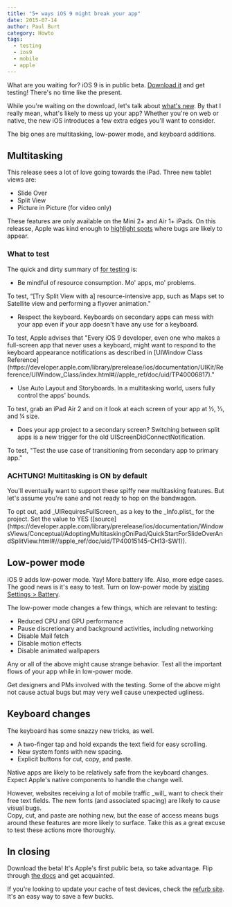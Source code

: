 ```yaml
---
title: "5+ ways iOS 9 might break your app"
date: 2015-07-14
author: Paul Burt
category: Howto
tags:
  - testing
  - ios9
  - mobile
  - apple
---
```

What are you waiting for? iOS 9 is in public beta. [Download it](https://beta.apple.com/sp/betaprogram/) and get testing! There's no time like the present.

While you're waiting on the download, let's talk about [what's new](http://arstechnica.com/apple/2015/07/first-look-ios-9-public-beta-is-the-update-the-ipad-deserves/). By that I really mean, what's likely to mess up your app? Whether you're on web or native, the new iOS introduces a few extra edges you'll want to consider.

The big ones are multitasking, low-power mode, and keyboard additions.

## Multitasking
This release sees a lot of love going towards the iPad. Three new tablet views are:

- Slide Over
- Split View
- Picture in Picture (for video only)

These features are only available on the Mini 2+ and Air 1+ iPads. On this releasse, Apple was kind enough to [highlight spots](https://developer.apple.com/library/prerelease/ios/documentation/WindowsViews/Conceptual/AdoptingMultitaskingOniPad/index.html#//apple_ref/doc/uid/TP40015145-CH3-SW2) where bugs are likely to appear.

### What to test
The quick and dirty summary of [for testing](https://developer.apple.com/library/prerelease/ios/documentation/WindowsViews/Conceptual/AdoptingMultitaskingOniPad/index.html#//apple_ref/doc/uid/TP40015145-CH3-DontLinkElementID_1) is:

- Be mindful of resource consumption. Mo' apps, mo' problems.

<section class="note">To test, “[Try Split View with a] resource-intensive app, such as Maps set to Satellite view and performing a flyover animation."</section>

- Respect the keyboard. Keyboards on secondary apps can mess with your app even if your app doesn't have any use for a keyboard.

<section class="note">To test, Apple advises that "Every iOS 9 developer, even one who makes a full-screen app that never uses a keyboard, might want to respond to the keyboard appearance notifications as described in [UIWindow Class Reference](https://developer.apple.com/library/prerelease/ios/documentation/UIKit/Reference/UIWindow_Class/index.html#//apple_ref/doc/uid/TP40006817)."</section>

- Use Auto Layout and Storyboards. In a multitasking world, users fully control the apps’ bounds.

<section class="note">To test, grab an iPad Air 2 and on it look at each screen of your app at &frac12;, &#8531;, and &frac14; size.</section>

- Does your app project to a secondary screen? Switching between split apps is a new trigger for the old UIScreenDidConnectNotification.

<section class="note">To test, "Test the use case of transitioning from secondary app to primary app."</section>

### ACHTUNG! Multitasking is ON by default
You'll eventually want to support these spiffy new multitasking features. But let's assume you're sane and not ready to hop on the bandwagon.

<section class="note">To opt out, add _UIRequiresFullScreen_ as a key to the _Info.plist_ for the project. Set the value to YES ([source](https://developer.apple.com/library/prerelease/ios/documentation/WindowsViews/Conceptual/AdoptingMultitaskingOniPad/QuickStartForSlideOverAndSplitView.html#//apple_ref/doc/uid/TP40015145-CH13-SW1)).</section>

## Low-power mode
iOS 9 adds low-power mode. Yay! More battery life. Also, more edge cases. The good news is it's easy to test. Turn on low-power mode by [visiting Settings > Battery](https://developer.apple.com/library/prerelease/ios/documentation/Performance/Conceptual/EnergyGuide-iOS/LowPowerMode.html).

The low-power mode changes a few things, which are relevant to testing:

- Reduced CPU and GPU performance
- Pause discretionary and background activities, including networking
- Disable Mail fetch
- Disable motion effects
- Disable animated wallpapers

Any or all of the above might cause strange behavior. Test all the important flows of your app while in low-power mode.

Get designers and PMs involved with the testing. Some of the above might not cause actual bugs but may very well cause unexpected ugliness.

## Keyboard changes
The keyboard has some snazzy new tricks, as well.

- A two-finger tap and hold expands the text field for easy scrolling.
- New system fonts with new spacing.
- Explicit buttons for cut, copy, and paste.

Native apps are likely to be relatively safe from the keyboard changes. Expect Apple's native components to handle the change well.

<section class="note">However, websites receiving a lot of mobile traffic _will_ want to check their free text fields. The new fonts (and associated spacing) are likely to cause visual bugs.</section>

<section class="note">Copy, cut, and paste are nothing new, but the ease of access means bugs around these features are more likely to surface. Take this as a great excuse to test these actions more thoroughly.</section>

## In closing
Download the beta! It's Apple's first public beta, so take advantage. Flip through [the docs](https://developer.apple.com/library/prerelease/ios/documentation/WindowsViews/Conceptual/AdoptingMultitaskingOniPad/index.html#//apple_ref/doc/uid/TP40015145-CH3-DontLinkElementID_1) and get acquainted.

If you're looking to update your cache of test devices, check the [refurb site](http://store.apple.com/us/browse/home/specialdeals/ipad). It's an easy way to save a few bucks.
